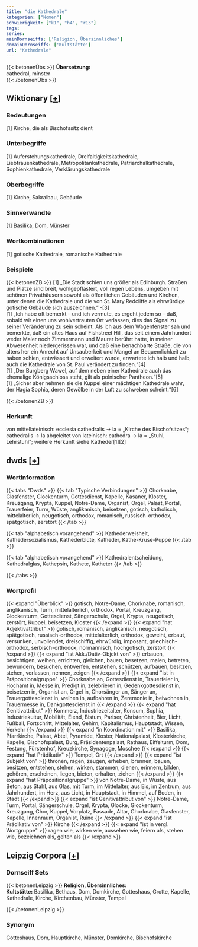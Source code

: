 ```yaml
---
title: "die Kathedrale"
kategorien: ["Nomen"]
schwierigkeit: ["k1", "h4", "r13"]
tags:
series:
mainDornseiffs: ['Religion, Übersinnliches']
domainDornseiffs: ['Kultstätte']
url: "Kathedrale"
---
```


{{< betonenÜbs >}}
**Übersetzung:**  
cathedral, minster  
{{< /betonenÜbs >}}

## Wiktionary [[+](https://de.wiktionary.org/wiki/Kathedrale)]

### Bedeutungen
[1] Kirche, die als Bischofssitz dient  

### Unterbegriffe
[1] Auferstehungskathedrale, Dreifaltigkeitskathedrale, Liebfrauenkathedrale, Metropolitankathedrale, Patriarchalkathedrale, Sophienkathedrale, Verklärungskathedrale  

### Oberbegriffe
[1] Kirche, Sakralbau, Gebäude  

### Sinnverwandte
[1] Basilika, Dom, Münster  

### Wortkombinationen
[1] gotische Kathedrale, romanische Kathedrale  

### Beispiele
{{< betonenZB >}}
[1] „Die Stadt schien uns größer als Edinburgh. Straßen und Plätze sind breit, wohlgepflastert, voll regen Lebens, umgeben mit schönen Privathäusern sowohl als öffentlichen Gebäuden und Kirchen, unter denen die Kathedrale und die von St. Mary Redcliffe als ehrwürdige gotische Gebäude sich auszeichnen.“ -[3]  
[1] „Ich habe oft bemerkt – und ich vermute, es ergeht jedem so – daß, sobald wir einen uns wohlvertrauten Ort verlassen, dies das Signal zu seiner Veränderung zu sein scheint. Als ich aus dem Wagenfenster sah und bemerkte, daß ein altes Haus auf Fishstreet Hill, das seit einem Jahrhundert weder Maler noch Zimmermann und Maurer berührt hatte, in meiner Abwesenheit niedergerissen war, und daß eine benachbarte Straße, die von alters her ein Anrecht auf Unsauberkeit und Mangel an Bequemlichkeit zu haben schien, entwässert und erweitert wurde, erwartete ich halb und halb, auch die Kathedrale von St. Paul verändert zu finden.“[4]  
[1] „Der Burgberg Wawel, auf dem neben einer Kathedrale auch das ehemalige Königsschloss steht, gilt als polnischer Pantheon.“[5]  
[1] „Sicher aber nehmen sie die Kuppel einer mächtigen Kathedrale wahr, der Hagia Sophia, deren Gewölbe in der Luft zu schweben scheint.“[6]  

{{< /betonenZB >}}
### Herkunft
von mittellateinisch: ecclesia cathedralis → la = „Kirche des Bischofsitzes“; cathedralis → la abgeleitet von lateinisch: cathedra → la = „Stuhl, Lehrstuhl“; weitere Herkunft siehe Katheder[1][2]  



## dwds [[+](https://www.dwds.de/wb/Kathedrale)]

### Wortinformation
{{< tabs "Dwds" >}}
{{< tab "Typische Verbindungen" >}}
Chorknabe, Glasfenster, Glockenturm, Gottesdienst, Kapelle, Kasaner, Kloster, Kreuzgang, Krypta, Kuppel, Notre-Dame, Organist, Orgel, Palast, Portal, Trauerfeier, Turm, Wüste, anglikanisch, beisetzen, gotisch, katholisch, mittelalterlich, neugotisch, orthodox, romanisch, russisch-orthodox, spätgotisch, zerstört
{{< /tab >}}

{{< tab "alphabetisch vorangehend" >}}
Kathederweisheit, Kathedersozialismus, Kathederblüte, Katheder, Käthe-Kruse-Puppe
{{< /tab >}}

{{< tab "alphabetisch vorangehend" >}}
Kathedralentscheidung, Kathedralglas, Kathepsin, Kathete, Katheter
{{< /tab >}}

{{< /tabs >}}

### Wortprofil
{{< expand "Überblick" >}} gotisch, Notre-Dame, Chorknabe, romanisch, anglikanisch, Turm, mittelalterlich, orthodox, Portal, Kreuzgang, Glockenturm, Gottesdienst, Sängerschule, Orgel, Krypta, neugotisch, zerstört, Kuppel, beisetzen, Kloster {{< /expand >}}
{{< expand "hat Adjektivattribut" >}} gotisch, romanisch, anglikanisch, neugotisch, spätgotisch, russisch-orthodox, mittelalterlich, orthodox, geweiht, erbaut, versunken, unvollendet, dreischiffig, ehrwürdig, imposant, griechisch-orthodox, serbisch-orthodox, normannisch, hochgotisch, zerstört {{< /expand >}}
{{< expand "ist Akk./Dativ-Objekt von" >}} erbauen, besichtigen, weihen, errichten, gleichen, bauen, besetzen, malen, betreten, bewundern, besuchen, entwerfen, entstehen, schützen, aufbauen, besitzen, stehen, verlassen, nennen, zeigen {{< /expand >}}
{{< expand "ist in Präpositionalgruppe" >}} Chorknabe an, Gottesdienst in, Trauerfeier in, Hochamt in, Messe in, Predigt in, zelebrieren in, Gedenkgottesdienst in, beisetzen in, Organist an, Orgel in, Chorsänger an, Sänger an, Trauergottesdienst in, weihen in, aufbahren in, Zeremonie in, beiwohnen in, Trauermesse in, Dankgottesdienst in {{< /expand >}}
{{< expand "hat Genitivattribut" >}} Kommerz, Industriezeitalter, Konsum, Sophia, Industriekultur, Mobilität, Elend, Bistum, Pariser, Christenheit, Bier, Licht, Fußball, Fortschritt, Mittelalter, Gehirn, Kapitalismus, Hauptstadt, Wissen, Verkehr {{< /expand >}}
{{< expand "in Koordination mit" >}} Basilika, Pfarrkirche, Palast, Abtei, Pyramide, Kloster, Nationalpalast, Klosterkirche, Kapelle, Bischofspalast, Burg, Präsidentenpalast, Rathaus, Eiffelturm, Dom, Festung, Fürstenhof, Kreuzkirche, Synagoge, Moschee {{< /expand >}}
{{< expand "hat Prädikativ" >}} Tempel, Ort {{< /expand >}}
{{< expand "ist Subjekt von" >}} thronen, ragen, zeugen, erheben, brennen, bauen, besitzen, entstehen, stehen, wirken, stammen, dienen, erinnern, bilden, gehören, erscheinen, liegen, bieten, erhalten, ziehen {{< /expand >}}
{{< expand "hat Präpositionalgruppe" >}} von Notre-Dame, in Wüste, aus Beton, aus Stahl, aus Glas, mit Turm, im Mittelalter, aus Eis, im Zentrum, aus Jahrhundert, im Herz, aus Licht, in Hauptstadt, in Himmel, auf Boden, in Stadt {{< /expand >}}
{{< expand "ist Genitivattribut von" >}} Notre-Dame, Turm, Portal, Sängerschule, Orgel, Krypta, Glocke, Glockenturm, Kreuzgang, Chor, Kuppel, Vorplatz, Fassade, Altar, Chorknabe, Glasfenster, Kapelle, Innenraum, Organist, Ruine {{< /expand >}}
{{< expand "ist Prädikativ von" >}} Kirche {{< /expand >}}
{{< expand "ist in vergl. Wortgruppe" >}} ragen wie, wirken wie, aussehen wie, feiern als, stehen wie, bezeichnen als, gelten als {{< /expand >}}

## Leipzig Corpora [[+](https://corpora.uni-leipzig.de/en/res?word=Kathedrale&corpusId=deu_newscrawl-public_2018)]

### Dornseiff Sets
{{< betonenLeipzig >}}
**Religion, Übersinnliches:**  
**Kultstätte:** Basilika, Bethaus, Dom, Domkirche, Gotteshaus, Grotte, Kapelle, Kathedrale, Kirche, Kirchenbau, Münster, Tempel  

{{< /betonenLeipzig >}}

### Synonym
Gotteshaus, Dom, Hauptkirche, Münster, Domkirche, Bischofskirche

